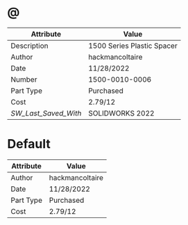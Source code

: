# @
| Attribute | Value |
| ---  | ---     |
| Description | 1500 Series Plastic Spacer |
| Author | hackmancoltaire |
| Date | 11/28/2022 |
| Number | 1500-0010-0006 |
| Part Type | Purchased |
| Cost | 2.79/12 |
| _SW_Last_Saved_With_ | SOLIDWORKS 2022 |
# Default
| Attribute | Value |
| ---  | ---     |
| Author | hackmancoltaire |
| Date | 11/28/2022 |
| Part Type | Purchased |
| Cost | 2.79/12 |
